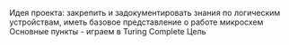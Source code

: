 Идея проекта: закрепить и задокументировать знания по логическим устройствам, иметь базовое представление о работе микросхем
Основные пункты - играем в Turing Complete
Цель
